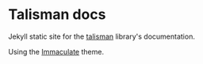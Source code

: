 # Talisman docs

Jekyll static site for the [talisman](https://github.com/Yomguithereal/talisman) library's documentation.

Using the [Immaculate](https://github.com/siawyoung/immaculate) theme.
